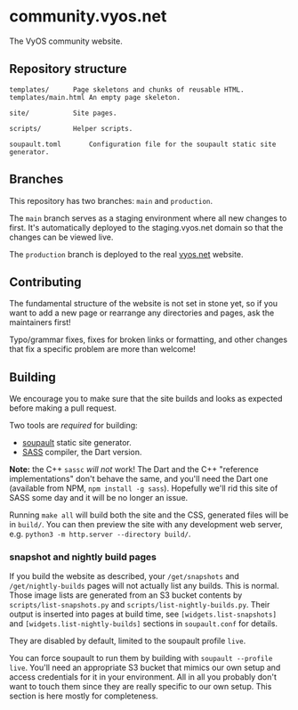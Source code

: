 # community.vyos.net

The VyOS community website.

## Repository structure

```
templates/		Page skeletons and chunks of reusable HTML.
templates/main.html	An empty page skeleton.

site/			Site pages.

scripts/		Helper scripts.

soupault.toml		Configuration file for the soupault static site generator.
```

## Branches

This repository has two branches: `main` and `production`.

The `main` branch serves as a staging environment where all new changes to first.
It's automatically deployed to the staging.vyos.net domain so that the changes
can be viewed live.

The `production` branch is deployed to the real [vyos.net](https://vyos.net) website.

## Contributing

The fundamental structure of the website is not set in stone yet, so if you want to add a new page
or rearrange any directories and pages, ask the maintainers first!

Typo/grammar fixes, fixes for broken links or formatting, and other changes that fix a specific problem
are more than welcome!

## Building

We encourage you to make sure that the site builds and looks as expected before making a pull request.

Two tools are _required_ for building:

* [soupault](https://soupault.app) static site generator.
* [SASS](https://sass-lang.com/) compiler, the Dart version.

**Note:** the C++ `sassc` _will not_ work! The Dart and the C++ "reference implementations" don't behave the same,
and you'll need the Dart one (available from NPM, `npm install -g sass`).
Hopefully we'll rid this site of SASS some day and it will be no longer an issue.

Running `make all` will build both the site and the CSS, generated files will be in `build/`.
You can then preview the site with any development web server, e.g. `python3 -m http.server --directory build/`.

### snapshot and nightly build pages

If you build the website as described, your `/get/snapshots` and `/get/nightly-builds` pages will not actually list any builds.
This is normal. Those image lists are generated from an S3 bucket contents by `scripts/list-snapshots.py`
and `scripts/list-nightly-builds.py`. Their output is inserted into pages at build time,
see `[widgets.list-snapshots]` and `[widgets.list-nightly-builds]` sections in `soupault.conf` for details.

They are disabled by default, limited to the soupault profile `live`.

You can force soupault to run them by building with `soupault --profile live`. You'll need an appropriate
S3 bucket that mimics our own setup and access credentials for it in your environment.
All in all you probably don't want to touch them since they are really specific to our own setup.
This section is here mostly for completeness.
